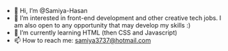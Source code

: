 - 👋 Hi, I’m @Samiya-Hasan
- 👀 I’m interested in front-end development and other creative tech jobs. I am also open to any opportunity that may develop my skills :)
- 🌱 I’m currently learning HTML (then CSS and Javascript)
- 📫 How to reach me: samiya3737@hotmail.com

<!---
Samiya-Hasan/Samiya-Hasan is a ✨ special ✨ repository because its `README.md` (this file) appears on your GitHub profile.
You can click the Preview link to take a look at your changes.
--->
